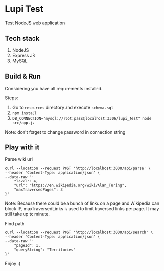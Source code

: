 # Lupi Test

Test NodeJS web application

## Tech stack

1) NodeJS
2) Express JS
3) MySQL

## Build & Run

Considering you have all requirements installed.

Steps:
  1) Go to `resources` directory and execute `schema.sql`         
  2)   `npm install`
  3)   `DB_CONNECTION="mysql://root:pass@localhost:3306/lupi_test" node src/app.js` 

Note: don't forget to change password in connection string
## Play with it

Parse wiki url
```
curl --location --request POST 'http://localhost:3000/api/parse' \
--header 'Content-Type: application/json' \
--data-raw '{
    "level": 4,
    "url": "https://en.wikipedia.org/wiki/Alan_Turing",
    "maxTraversedPages": 3
}'
```

Note: Because there could be a bunch of links on a page and Wikipedia can block IP,
maxTraversedLinks is used to limit traversed links per page.
It may still take up to minute.

Find path

```
curl --location --request POST 'http://localhost:3000/api/search' \
--header 'Content-Type: application/json' \
--data-raw '{
    "pageId": 1,
    "queryString": "Territories"
}'
```

Enjoy :)
